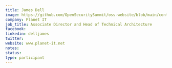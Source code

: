 ```yaml
---
title: James Dell
image: https://github.com/OpenSecuritySummit/oss-website/blob/main/content/participant/images/Jamesdell.jpeg?raw=true
company: Planet IT
job_title: Associate Director and Head of Technical Architecture 
facebook:
linkedin: delljames
twitter:
website: www.planet-it.net
notes:
status: 
type: participant
---
```

